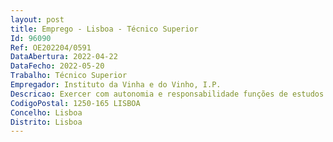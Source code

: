 ```yaml
--- 
layout: post
title: Emprego - Lisboa - Técnico Superior
Id: 96090
Ref: OE202204/0591
DataAbertura: 2022-04-22
DataFecho: 2022-05-20
Trabalho: Técnico Superior
Empregador: Instituto da Vinha e do Vinho, I.P.
Descricao: Exercer com autonomia e responsabilidade funções de estudos e aplicação de métodos e processos de natureza técnico  jurídica inseridas na missão do IVV, I. P. •	Assegurar o apoio jurídico emitindo pareceres técnicos aos órgãos e serviços do IVV, I. no que concerne a preparação da decisão  •	Intervenção em atos judiciais em instâncias Administrativas e Fiscais em que IVV, I. P. seja parte •	Elaboração de contratos e protocolos a celebrar pelo IVV, I. P. •	Análise e resposta das reclamações graciosas no âmbito do processo administrativo •	Elaboração de diplomas nacionais no âmbito do setor vitivinícola •	Aplicação de regulamentação comunitária aplicável ao setor vitivinícola •	Enquadramento dos factos praticados no regime das contraordenações previstas para o setor vitivinícola •	Elaborar decisões no âmbito do procedimento contraordenacional do setor vitivinícola.
CodigoPostal: 1250-165 LISBOA
Concelho: Lisboa
Distrito: Lisboa
--- 
```

